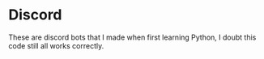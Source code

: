 # Discord
These are discord bots that I made when first learning Python, I doubt this code still all works correctly.
